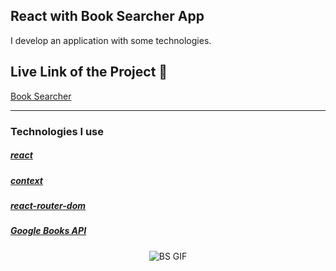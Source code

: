 ## React with Book Searcher App

I develop an application with some technologies.

## Live Link of the Project :rocket:

[Book Searcher](https://book-searcher-five.vercel.app/)

---

### Technologies I use

##### [react](https://reactjs.org/)

##### [context](https://reactjs.org/docs/context.html)

##### [react-router-dom](reactrouter.com)

##### [Google Books API](https://developers.google.com/books/docs/overview)

<p align="center">
<img src="./screenshot/booksearcher.gif" alt="BS GIF" />
</p>

